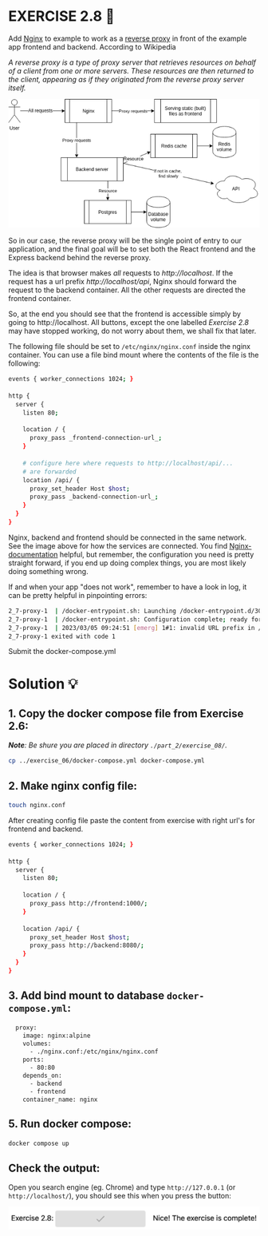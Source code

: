 # EXERCISE 2.8 🤔
Add [Nginx](https://hub.docker.com/_/nginx) to example to work as a [reverse proxy](https://en.wikipedia.org/wiki/Reverse_proxy) in front of the example app frontend and backend. According to Wikipedia

_A reverse proxy is a type of proxy server that retrieves resources on behalf of a client from one or more servers. These resources are then returned to the client, appearing as if they originated from the reverse proxy server itself._

![Input](https://github.com/milistu/DevOpsWithDocker/blob/main/assets/exercise_2_8_input.png "Exercise 2.08 Input")

So in our case, the reverse proxy will be the single point of entry to our application, and the final goal will be to set both the React frontend and the Express backend behind the reverse proxy.

The idea is that browser makes _all_ requests to _http://localhost_. If the request has a url prefix _http://localhost/api_, Nginx should forward the request to the backend container. All the other requests are directed the frontend container.

So, at the end you should see that the frontend is accessible simply by going to http://localhost. All buttons, except the one labelled _Exercise 2.8_ may have stopped working, do not worry about them, we shall fix that later.

The following file should be set to `/etc/nginx/nginx.conf` inside the nginx container. You can use a file bind mount where the contents of the file is the following:
```bash
events { worker_connections 1024; }

http {
  server {
    listen 80;

    location / {
      proxy_pass _frontend-connection-url_;
    }

    # configure here where requests to http://localhost/api/...
    # are forwarded
    location /api/ {
      proxy_set_header Host $host;
      proxy_pass _backend-connection-url_;
    }
  }
}
```
Nginx, backend and frontend should be connected in the same network. See the image above for how the services are connected. You find [Nginx-documentation](https://www.nginx.com/resources/wiki/start/topics/examples/full/) helpful, but remember, the configuration you need is pretty straight forward, if you end up doing complex things, you are most likely doing something wrong.

If and when your app "does not work", remember to have a look in log, it can be pretty helpful in pinpointing errors:
```bash
2_7-proxy-1  | /docker-entrypoint.sh: Launching /docker-entrypoint.d/30-tune-worker-processes.sh
2_7-proxy-1  | /docker-entrypoint.sh: Configuration complete; ready for start up
2_7-proxy-1  | 2023/03/05 09:24:51 [emerg] 1#1: invalid URL prefix in /etc/nginx/nginx.conf:8
2_7-proxy-1 exited with code 1
```
Submit the docker-compose.yml

# Solution 💡

## 1. Copy the docker compose file from Exercise 2.6:
_**Note**: Be shure you are placed in directory `./part_2/exercise_08/`._

```bash
cp ../exercise_06/docker-compose.yml docker-compose.yml
```

## 2. Make nginx config file:
```bash
touch nginx.conf
```
After creating config file paste the content from exercise with right url's for frontend and backend.
```bash
events { worker_connections 1024; }

http {
  server {
    listen 80;

    location / {
      proxy_pass http://frontend:1000/;
    }

    location /api/ {
      proxy_set_header Host $host;
      proxy_pass http://backend:8080/;
    }
  }
}
```

## 3. Add bind mount to database `docker-compose.yml`:
```docker
  proxy:
    image: nginx:alpine
    volumes:
      - ./nginx.conf:/etc/nginx/nginx.conf
    ports:
      - 80:80
    depends_on:
      - backend
      - frontend
    container_name: nginx
```

## 5. Run docker compose:
```bash
docker compose up
```

## Check the output:
Open you search engine (eg. Chrome) and type `http://127.0.0.1` (or `http://localhost/`), you should see this when you press the button:

![success](https://github.com/milistu/DevOpsWithDocker/blob/main/assets/exercise_2_8_output.png "Exercise 2.08 Output")
